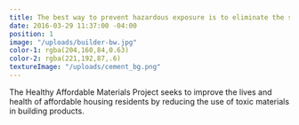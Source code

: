 ```yaml
---
title: The best way to prevent hazardous exposure is to eliminate the source.
date: 2016-03-29 11:37:00 -04:00
position: 1
image: "/uploads/builder-bw.jpg"
color-1: rgba(204,160,84,0.63)
color-2: rgba(221,192,87,.6)
textureImage: "/uploads/cement_bg.png"
---
```


The Healthy Affordable Materials Project seeks to improve the lives and health of affordable housing residents by reducing the use of toxic materials in building products.

